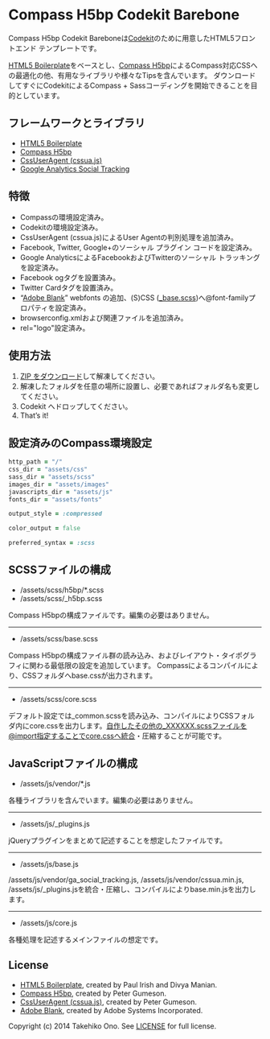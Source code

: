 # Compass H5bp Codekit Barebone

Compass H5bp Codekit Bareboneは[Codekit](https://incident57.com/codekit/)のために用意したHTML5フロントエンド テンプレートです。

[HTML5 Boilerplate](http://html5boilerplate.com/)をベースとし、[Compass H5bp](https://github.com/sporkd/compass-h5bp)によるCompass対応CSSへの最適化の他、有用なライブラリや様々なTipsを含んでいます。
ダウンロードしてすぐにCodekitによるCompass + Sassコーディングを開始できることを目的としています。


## フレームワークとライブラリ

* [HTML5 Boilerplate](http://html5boilerplate.com/)
* [Compass H5bp](https://github.com/sporkd/compass-h5bp)
* [CssUserAgent (cssua.js)](http://cssuseragent.org)
* [Google Analytics Social Tracking](https://code.google.com/p/analytics-api-samples/source/browse/trunk/src/tracking/javascript/v5/social/ga_social_tracking.js)


## 特徴

* Compassの環境設定済み。
* Codekitの環境設定済み。
* CssUserAgent (cssua.js)によるUser Agentの判別処理を追加済み。
* Facebook, Twitter, Google+のソーシャル プラグイン コードを設定済み。
* Google AnalyticsによるFacebookおよびTwitterのソーシャル トラッキングを設定済み。
* Facebook ogタグを設置済み。
* Twitter Cardタグを設置済み。
* “[Adobe Blank](http://sourceforge.net/adobe/adobe-blank/)” webfonts の追加、(S)CSS ([_base.scss](https://github.com/onopko/compass-h5bp-codekit-barebone/blob/master/assets/scss/base.scss))へ@font-familyプロパティを設定済み。
* browserconfig.xmlおよび関連ファイルを追加済み。
* rel="logo"設定済み。


## 使用方法

1. [ZIP をダウンロード](https://github.com/onopko/compass-h5bp-codekit-barebone/archive/master.zip)して解凍してください。
2. 解凍したフォルダを任意の場所に設置し、必要であればフォルダ名も変更してください。
3. Codekit へドロップしてください。
4. That’s it!


## 設定済みのCompass環境設定

```ruby
http_path = "/"
css_dir = "assets/css"
sass_dir = "assets/scss"
images_dir = "assets/images"
javascripts_dir = "assets/js"
fonts_dir = "assets/fonts"

output_style = :compressed

color_output = false

preferred_syntax = :scss
```

## SCSSファイルの構成

* /assets/scss/h5bp/*.scss
* /assets/scss/_h5bp.scss

Compass H5bpの構成ファイルです。編集の必要はありません。

---

* /assets/scss/base.scss

Compass H5bpの構成ファイル群の読み込み、およびレイアウト・タイポグラフィに関わる最低限の設定を追加しています。
Compassによるコンパイルにより、CSSフォルダへbase.cssが出力されます。

---

* /assets/scss/core.scss

デフォルト設定では_common.scssを読み込み、コンパイルによりCSSフォルダ内にcore.cssを出力します。自作したその他の_XXXXXX.scssファイルを@import指定することでcore.cssへ統合・圧縮することが可能です。


## JavaScriptファイルの構成

* /assets/js/vendor/*.js

各種ライブラリを含んでいます。編集の必要はありません。

---

* /assets/js/_plugins.js

jQueryプラグインをまとめて記述することを想定したファイルです。

---

* /assets/js/base.js

/assets/js/vendor/ga_social_tracking.js, /assets/js/vendor/cssua.min.js, /assets/js/_plugins.jsを統合・圧縮し、コンパイルによりbase.min.jsを出力します。

---

* /assets/js/core.js

各種処理を記述するメインファイルの想定です。


## License

* [HTML5 Boilerplate](http://html5boilerplate.com/), created by Paul Irish and Divya Manian.
* [Compass H5bp](https://github.com/sporkd/compass-h5bp), created by Peter Gumeson.
* [CssUserAgent (cssua.js)](http://cssuseragent.org), created by Peter Gumeson.
* [Adobe Blank](http://sourceforge.net/adobe/adobe-blank/), created by Adobe Systems Incorporated.

Copyright (c) 2014 Takehiko Ono. See [LICENSE](https://github.com/onopko/compass-h5bp-codekit-barebone/blob/master/LICENSE.md) for full license.
